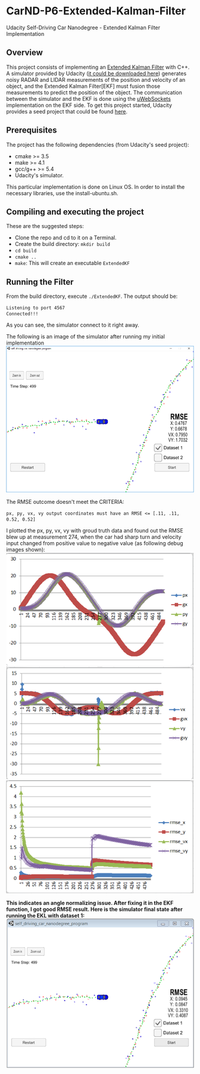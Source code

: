 # CarND-P6-Extended-Kalman-Filter
Udacity Self-Driving Car Nanodegree - Extended Kalman Filter Implementation

## Overview
This project consists of implementing an [Extended Kalman Filter](https://en.wikipedia.org/wiki/Extended_Kalman_filter) with C++. A simulator provided by Udacity ([it could be downloaded here](https://github.com/udacity/self-driving-car-sim/releases)) generates noisy RADAR and LIDAR measurements of the position and velocity of an object, and the Extended Kalman Filter[EKF] must fusion those measurements to predict the position of the object. The communication between the simulator and the EKF is done using the [uWebSockets](https://github.com/uNetworking/uWebSockets) implementation on the EKF side. To get this project started, Udacity provides a seed project that could be found [here](https://github.com/udacity/CarND-Extended-Kalman-Filter-Project).

## Prerequisites
The project has the following dependencies (from Udacity's seed project):

- cmake >= 3.5
- make >= 4.1
- gcc/g++ >= 5.4
- Udacity's simulator.

This particular implementation is done on Linux OS. In order to install the necessary libraries, use the install-ubuntu.sh.

## Compiling and executing the project
These are the suggested steps:

- Clone the repo and cd to it on a Terminal.
- Create the build directory: `mkdir build`
- `cd build`
- `cmake ..`
- `make`: This will create an executable `ExtendedKF`

## Running the Filter
From the build directory, execute `./ExtendedKF`. The output should be:
```
Listening to port 4567
Connected!!!
```
As you can see, the simulator connect to it right away.

The following is an image of the simulator after running my initial implementation
![](https://github.com/JuAnne/CarND-P6-Extended-Kalman-Filter/blob/master/images/rmse_big.png)

The RMSE outcome doesn't meet the CRITERIA: 
```
px, py, vx, vy output coordinates must have an RMSE <= [.11, .11, 0.52, 0.52]
```

I plotted the px, py, vx, vy with groud truth data and found out the RMSE blew up at measurement 274, when the car had sharp turn and velocity input changed from positive value to negative value (as following debug images shown):
![](https://github.com/JuAnne/CarND-P6-Extended-Kalman-Filter/blob/master/images/debug1.PNG)
![](https://github.com/JuAnne/CarND-P6-Extended-Kalman-Filter/blob/master/images/debug2.PNG)
![](https://github.com/JuAnne/CarND-P6-Extended-Kalman-Filter/blob/master/images/debug3.PNG)

**This indicates an angle normalizing  issue. After fixing it in the EKF function, I got good RMSE result.
Here is the simulator final state after running the EKL with dataset 1:**
![](https://github.com/JuAnne/CarND-P6-Extended-Kalman-Filter/blob/master/images/rmse.PNG)
